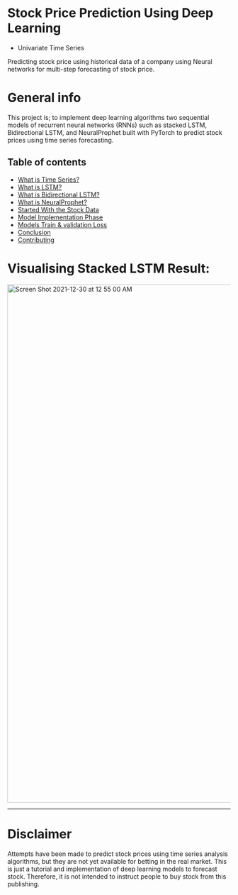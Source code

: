 # Stock Price Prediction Using Deep Learning 

* Univariate Time Series

Predicting stock price using historical data of a company using Neural networks for multi-step forecasting of stock price.

# General info
This project is; to implement deep learning algorithms two sequential models of recurrent neural networks (RNNs) such as stacked LSTM, Bidirectional LSTM, and NeuralProphet built with PyTorch to predict stock prices using time series forecasting.

## Table of contents
* [What is Time Series?](#project-info)
* [What is LSTM?](#questions)
* [What is Bidirectional LSTM?](#why-riddet-topic-modeling)
* [What is NeuralProphet?](#tools)
* [Started With the Stock Data](#screenshots)
* [Model Implementation Phase](#status)
* [Models Train & validation Loss](#contact)
* [Conclusion](#license)
* [Contributing](#contributing)

# Visualising Stacked LSTM Result: 

<img width="1168" alt="Screen Shot 2021-12-30 at 12 55 00 AM" src="https://user-images.githubusercontent.com/20365333/147840307-fc424501-ddf3-4ca0-a58f-e5479ad6bb84.png">



------------
# Disclaimer
Attempts have been made to predict stock prices using time series analysis algorithms, but they are not yet available for betting in the real market. This is just a tutorial and implementation of deep learning models to forecast stock. Therefore, it is not intended to instruct people to buy stock from this publishing.
